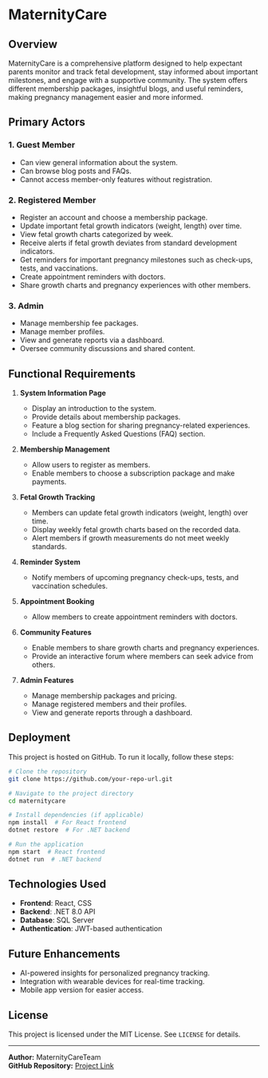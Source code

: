 # MaternityCare

## Overview
MaternityCare is a comprehensive platform designed to help expectant parents monitor and track fetal development, stay informed about important milestones, and engage with a supportive community. The system offers different membership packages, insightful blogs, and useful reminders, making pregnancy management easier and more informed.

## Primary Actors

### 1. **Guest Member**
- Can view general information about the system.
- Can browse blog posts and FAQs.
- Cannot access member-only features without registration.

### 2. **Registered Member**
- Register an account and choose a membership package.
- Update important fetal growth indicators (weight, length) over time.
- View fetal growth charts categorized by week.
- Receive alerts if fetal growth deviates from standard development indicators.
- Get reminders for important pregnancy milestones such as check-ups, tests, and vaccinations.
- Create appointment reminders with doctors.
- Share growth charts and pregnancy experiences with other members.

### 3. **Admin**
- Manage membership fee packages.
- Manage member profiles.
- View and generate reports via a dashboard.
- Oversee community discussions and shared content.

## Functional Requirements

1. **System Information Page**
   - Display an introduction to the system.
   - Provide details about membership packages.
   - Feature a blog section for sharing pregnancy-related experiences.
   - Include a Frequently Asked Questions (FAQ) section.

2. **Membership Management**
   - Allow users to register as members.
   - Enable members to choose a subscription package and make payments.

3. **Fetal Growth Tracking**
   - Members can update fetal growth indicators (weight, length) over time.
   - Display weekly fetal growth charts based on the recorded data.
   - Alert members if growth measurements do not meet weekly standards.

4. **Reminder System**
   - Notify members of upcoming pregnancy check-ups, tests, and vaccination schedules.

5. **Appointment Booking**
   - Allow members to create appointment reminders with doctors.

6. **Community Features**
   - Enable members to share growth charts and pregnancy experiences.
   - Provide an interactive forum where members can seek advice from others.

7. **Admin Features**
   - Manage membership packages and pricing.
   - Manage registered members and their profiles.
   - View and generate reports through a dashboard.
   
## Deployment
This project is hosted on GitHub. To run it locally, follow these steps:

```bash
# Clone the repository
git clone https://github.com/your-repo-url.git

# Navigate to the project directory
cd maternitycare

# Install dependencies (if applicable)
npm install  # For React frontend
dotnet restore  # For .NET backend

# Run the application
npm start  # React frontend
dotnet run  # .NET backend
```

## Technologies Used
- **Frontend**: React, CSS
- **Backend**: .NET 8.0 API
- **Database**: SQL Server
- **Authentication**: JWT-based authentication

## Future Enhancements
- AI-powered insights for personalized pregnancy tracking.
- Integration with wearable devices for real-time tracking.
- Mobile app version for easier access.

## License
This project is licensed under the MIT License. See `LICENSE` for details.

---
**Author:** MaternityCareTeam  
**GitHub Repository:** [Project Link](https://github.com/muckho2728/MaternityCare_SWP391)


